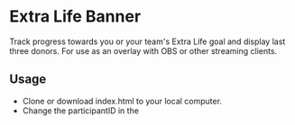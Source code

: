 # Extra Life Banner

Track progress towards you or your team's Extra Life goal and display last three donors. For use as an overlay with OBS or other streaming clients.

##  Usage

* Clone or download index.html to your local computer.
* Change the participantID in the <script> to your Extra Life participantID. You can find this in the URL for your team page. OR
* If you want to track your team's progress and donations, delete the participantID constant in the <script> and change the teamID to your Extra Life teamID. You can find this in the URL for your team page.
* Change the donationURL in the <script> to your URL.
* In your streaming client, create a browser source with your local copy of index.html.
* Set the dimensions of the browser source to 1920 x 1080.
* The script should refresh automatically every 30 seconds.
